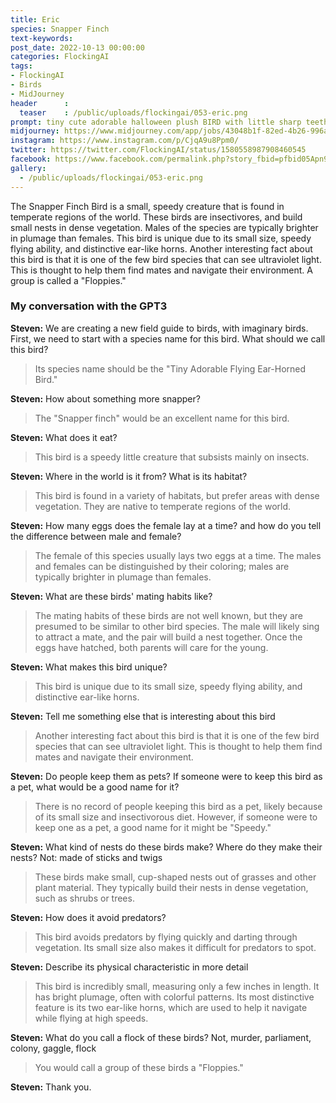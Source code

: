 ```yaml
---
title: Eric
species: Snapper Finch
text-keywords: 
post_date: 2022-10-13 00:00:00
categories: FlockingAI
tags:
- FlockingAI
- Birds
- MidJourney 
header      :
  teaser    : /public/uploads/flockingai/053-eric.png
prompt: tiny cute adorable halloween plush BIRD with little sharp teeth, intricate furry details, soft cinematic lighting, 8k, portrait, Pixar style character, octane render
midjourney: https://www.midjourney.com/app/jobs/43048b1f-82ed-4b26-996a-8e41f33f521b
instagram: https://www.instagram.com/p/CjqA9u8Ppm0/
twitter: https://twitter.com/FlockingAI/status/1580558987908460545
facebook: https://www.facebook.com/permalink.php?story_fbid=pfbid05Apn9mcRE471kUYi5HCqD1gynPEd3m6nSpXmhj8v9z74hfFqXrf8WLvHN7B9n9swl&id=100084908943138
gallery: 
  - /public/uploads/flockingai/053-eric.png
---
```


The Snapper Finch Bird is a small, speedy creature that is found in temperate regions of the world. These birds are insectivores, and build small nests in dense vegetation. Males of the species are typically brighter in plumage than females. This bird is unique due to its small size, speedy flying ability, and distinctive ear-like horns. Another interesting fact about this bird is that it is one of the few bird species that can see ultraviolet light. This is thought to help them find mates and navigate their environment. A group is called a "Floppies."

### My conversation with the GPT3

**Steven:** We are creating a new field guide to birds, with imaginary birds. First, we need to start with a species name for this bird. What should we call this bird?

> Its species name should be the "Tiny Adorable Flying Ear-Horned Bird."

**Steven:** How about something more snapper?

> The "Snapper finch" would be an excellent name for this bird.

**Steven:** What does it eat?

> This bird is a speedy little creature that subsists mainly on insects.

**Steven:** Where in the world is it from? What is its habitat?

> This bird is found in a variety of habitats, but prefer areas with dense vegetation. They are native to temperate regions of the world.

**Steven:** How many eggs does the female lay at a time? and how do you tell the difference between male and female?

> The female of this species usually lays two eggs at a time. The males and females can be distinguished by their coloring; males are typically brighter in plumage than females.

**Steven:** What are these birds' mating habits like?

> The mating habits of these birds are not well known, but they are presumed to be similar to other bird species. The male will likely sing to attract a mate, and the pair will build a nest together. Once the eggs have hatched, both parents will care for the young.

**Steven:** What makes this bird unique?

> This bird is unique due to its small size, speedy flying ability, and distinctive ear-like horns.

**Steven:** Tell me something else that is interesting about this bird

> Another interesting fact about this bird is that it is one of the few bird species that can see ultraviolet light. This is thought to help them find mates and navigate their environment.

**Steven:** Do people keep them as pets? If someone were to keep this bird as a pet, what would be a good name for it?

> There is no record of people keeping this bird as a pet, likely because of its small size and insectivorous diet. However, if someone were to keep one as a pet, a good name for it might be "Speedy."

**Steven:** What kind of nests do these birds make? Where do they make their nests? Not: made of sticks and twigs

> These birds make small, cup-shaped nests out of grasses and other plant material. They typically build their nests in dense vegetation, such as shrubs or trees.

**Steven:** How does it avoid predators?

> This bird avoids predators by flying quickly and darting through vegetation. Its small size also makes it difficult for predators to spot.

**Steven:** Describe its physical characteristic in more detail

> This bird is incredibly small, measuring only a few inches in length. It has bright plumage, often with colorful patterns. Its most distinctive feature is its two ear-like horns, which are used to help it navigate while flying at high speeds.

**Steven:** What do you call a flock of these birds? Not, murder, parliament, colony, gaggle, flock

> You would call a group of these birds a "Floppies."

**Steven:** Thank you.
